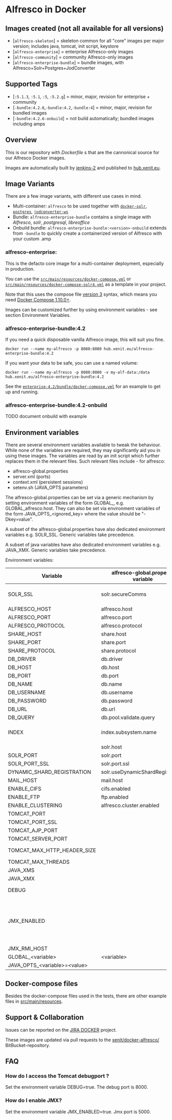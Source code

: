 # Alfresco in Docker

## Images created (not all available for all versions)

* [`alfresco-skeleton`] = skeleton common for all "core" images per major version; includes java, tomcat, init script, keystore
* [`alfresco-enterprise`] = enterprise Alfresco-only images
* [`alfresco-community`] = community Alfresco-only images
* [`alfresco-enterprise-bundle`] = bundle images, with Alfresco+Solr+Postgres+JodConverter

## Supported Tags

* [`:5.1.3`, `:5.1`, `:5`, `:5.2.g`] = minor, major, revision for enterprise + community
* [`-bundle:4.2.6`,`-bundle:4.2`,`-bundle:4`] = minor, major, revision for bundled images
* [`-bundle:4.2.6-onbuild`] = not build automatically; bundled images including amps

## Overview

This is our repository with _Dockerfile_ s that are the cannonical source for our Alfresco Docker images. 

Images are automatically built by [jenkins-2](https://jenkins-2.xenit.eu) and published to [hub.xenit.eu](https://hub.xenit.eu).

## Image Variants

There are a few image variants, with different use cases in mind.

* Multi-container: `alfresco` to be used together with [`docker-solr`](https://bitbucket.org/xenit/docker-solr), [`postgres`](https://bitbucket.org/xenit/docker-postgres), [`jodconverter-ws`](https://bitbucket.org/xenit/docker-jodconverter-ws)
* Bundle: `alfresco-enterprise-bundle` contains a single image with _Alfresco_, _solr_, _postgresql_, _libreoffice_
* Onbuild bundle: `alfresco-enterprise-bundle:<version>-onbuild` extends from `-bundle` to quickly create a containerized version of Alfresco with your custom .amp

### alfresco-enterprise:<version>

This is the defacto core image for a multi-container deployment, especially in production.

You can use the [`src/main/resources/docker-compose.yml`](https://bitbucket.org/xenit/docker-alfresco/src/master/src/main/resources/docker-compose.yml) or [`src/main/resources/docker-compose-solr4.yml`](https://bitbucket.org/xenit/docker-alfresco/src/master/src/main/resources/docker-compose-solr4.yml) as a template in your project. 

Note that this uses the compose file [version 3](https://docs.docker.com/compose/compose-file/#version-3) syntax, which means you need [Docker Compose 1.10.0+](https://github.com/docker/compose/releases?after=1.10.1).

Images can be customized further by using environment variables - see section Environment Variables.

### alfresco-enterprise-bundle:4.2

If you need a quick disposable vanilla Alfresco image, this will suit you fine.

```
docker run --name my-alfresco -p 8080:8080 hub.xenit.eu/alfresco-enterprise-bundle:4.2
```

If you want your data to be safe, you can use a named volume:

```
docker run --name my-alfresco -p 8080:8080 -v my-alf-data:/data hub.xenit.eu/alfresco-enterprise-bundle:4.2
```

See the [`enterprise-4.2/bundle/docker-compose.yml`](https://bitbucket.org/xenit/docker-alfresco/src/master/4.2/enterprise-4.2.6-bundle/docker-compose.yml) for an example to get up and running.

### alfresco-enterprise-bundle:4.2-onbuild

TODO document onbuild with example

## Environment variables

There are several environment variables available to tweak the behaviour. While none of the variables are required, they may significantly aid you in using these images.
The variables are read by an init script which further replaces them in the relevant files. Such relevant files include - for alfresco:

* alfresco-global.properties
* server.xml (ports)
* context.xml (persistent sessions)
* setenv.sh (JAVA_OPTS parameters)

The alfresco-global.properties can be set via a generic mechanism by setting environment variables of the form GLOBAL_<parameter>, e.g. GLOBAL_alfresco.host. 
They can also be set via environment variables of the form JAVA_OPTS_<ignored_key> where the value should be "-Dkey=value".

A subset of the alfresco-global.properties have also dedicated environment variables e.g. SOLR_SSL. Generic variables take precedence.

A subset of java variables have also dedicated environment variables e.g. JAVA_XMX. Generic variables take precedence.

Environment variables:

| Variable                    | alfresco-global.property variable | java variable                                                | Default                                                      | Comments |
| --------------------------- | --------------------------------- | ------------------------------------------------------------ | ------------------------------------------------------------ | --------------------------- |
| SOLR_SSL                    | solr.secureComms                  |                                                              | https                                                        | disabling only works for Alfresco>=5.1 |
| ALFRESCO_HOST               | alfresco.host                     |                                                              | localhost                                                    |  |
| ALFRESCO_PORT               | alfresco.port                     |                                                              | 8080                                                         |  |
| ALFRESCO_PROTOCOL           | alfresco.protocol                 |                                                              | http                                                         |  |
| SHARE_HOST                  | share.host                        |                                                              | localhost                                                    |  |
| SHARE_PORT                  | share.port                        |                                                              | 8080                                                         |  |
| SHARE_PROTOCOL              | share.protocol                    |                                                              | http                                                         |  |
| DB_DRIVER                   | db.driver                         |                                                              | org.postgresql.Driver                                        |  |
| DB_HOST                     | db.host                           |                                                              | localhost                                                    |  |
| DB_PORT                     | db.port                           |                                                              | 5432                                                         |  |
| DB_NAME                     | db.name                           |                                                              | alfresco                                                     |  |
| DB_USERNAME                 | db.username                       |                                                              | alfresco                                                     |  |
| DB_PASSWORD                 | db.password                       |                                                              | admin                                                        |  |
| DB_URL                      | db.url                            |                                                              | jdbc:postgresql://postgresql:5432/alfresco                   |  |
| DB_QUERY                    | db.pool.validate.query            |                                                              | select 1                                                     |  |
| INDEX                       | index.subsystem.name              |                                                              | solr for alfresco 4 <br>solr4 for alfresco 5<br>solr6 for alfresco >=5.2 |  |
|                             | solr.host                         |                                                              | solr                                                         |  |
| SOLR_PORT                   | solr.port                         |                                                              | 8080                                                         |  |
| SOLR_PORT_SSL               | solr.port.ssl                     |                                                              | 8443                                                         |  |
| DYNAMIC_SHARD_REGISTRATION  | solr.useDynamicShardRegistration  |                                                              | false                                                        |  |
| MAIL_HOST                   | mail.host                         |                                                              | localhost                                                    |  |
| ENABLE_CIFS                 | cifs.enabled                      |                                                              | false                                                        |  |
| ENABLE_FTP                  | ftp.enabled                       |                                                              | false                                                        |  |
| ENABLE_CLUSTERING           | alfresco.cluster.enabled          |                                                              | false                                                        |  |
| TOMCAT_PORT                 |                                   | -DTOMCAT_PORT                                                | 8080                                                         |  |
| TOMCAT_PORT_SSL             |                                   | -DTOMCAT_PORT_SSL                                            | 8443                                                         |  |
| TOMCAT_AJP_PORT             |                                   | -DTOMCAT_AJP_PORT                                            | 8009                                                         |  |
| TOMCAT_SERVER_PORT          |                                   | -DTOMCAT_SERVER_PORT                                         | 8005                                                         |  |
| TOMCAT_MAX_HTTP_HEADER_SIZE |                                   | -DTOMCAT_MAX_HTTP_HEADER_SIZE  or -DMAX_HTTP_HEADER_SIZE                              | 32768                                                        |  |
| TOMCAT_MAX_THREADS          |                                   | -DTOMCAT_MAX_THREADS or -DMAX_THREADS                                              | 200                                                          |  |
| JAVA_XMS                    |                                   | -Xmx                                                         |                                                              |  |
| JAVA_XMX                    |                                   | -Xms                                                         |                                                              |  |
| DEBUG                       |                                   | -Xdebug -Xrunjdwp:transport=dt_socket,address=8000,server=y,suspend=n |     false                                                         |  |
| JMX_ENABLED                 |                                   | -Dcom.sun.management.jmxremote.authenticate=false -Dcom.sun.management.jmxremote.local.only=false -Dcom.sun.management.jmxremote.ssl=false -Dcom.sun.management.jmxremote -Dcom.sun.management.jmxremote.rmi.port=5000 -Dcom.sun.management.jmxremote.port=5000 -Djava.rmi.server.hostname=$JMX_RMI_HOST |     false                                                         |  |
| JMX_RMI_HOST                |                                   |                                                              |  0.0.0.0                                                            |  |
| GLOBAL_\<variable\>           | \<variable\>                        |                                                              |                                                              |  |
| JAVA_OPTS_\<variable\>=\<value\>       |                                   | \<value\>                                                   |                                                              |  |

## Docker-compose files

Besides the docker-compose files used in the tests, there are other example files in [src/main/resources](https://bitbucket.org/xenit/docker-alfresco/src/master/src/main/resources/).

## Support & Collaboration

Issues can be reported on the [JIRA DOCKER](https://xenitsupport.jira.com/projects/DOCKER) project.

These images are updated via pull requests to the [xenit/docker-alfresco/](https://bitbucket.org/xenit/docker-alfresco/) BitBucket-repository.


## FAQ

### How do I access the Tomcat debugport ?

Set the environment variable DEBUG=true. The debug port is 8000.

### How do I enable JMX?

Set the environment variable JMX_ENABLED=true. Jmx port is 5000.


